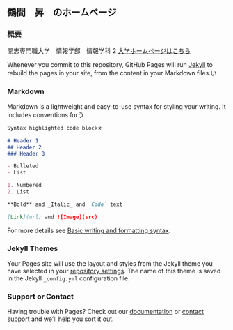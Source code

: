 ## 鶴間　昇　のホームページ

### 概要
開志専門職大学　情報学部　情報学科 2
[大学ホームページはこちら](https://kaishi-pu.ac.jp/)

Whenever you commit to this repository, GitHub Pages will run [Jekyll](https://jekyllrb.com/) to rebuild the pages in your site, from the content in your Markdown files.い

### Markdown

Markdown is a lightweight and easy-to-use syntax for styling your writing. It includes conventions forう

```markdown
Syntax highlighted code blockえ

# Header 1
## Header 2
### Header 3

- Bulleted
- List

1. Numbered
2. List

**Bold** and _Italic_ and `Code` text

[Link](url) and ![Image](src)
```

For more details see [Basic writing and formatting syntax](https://docs.github.com/en/github/writing-on-github/getting-started-with-writing-and-formatting-on-github/basic-writing-and-formatting-syntax).

### Jekyll Themes

Your Pages site will use the layout and styles from the Jekyll theme you have selected in your [repository settings](https://github.com/tsuruma20120046/home-page/settings/pages). The name of this theme is saved in the Jekyll `_config.yml` configuration file.

### Support or Contact

Having trouble with Pages? Check out our [documentation](https://docs.github.com/categories/github-pages-basics/) or [contact support](https://support.github.com/contact) and we’ll help you sort it out.
